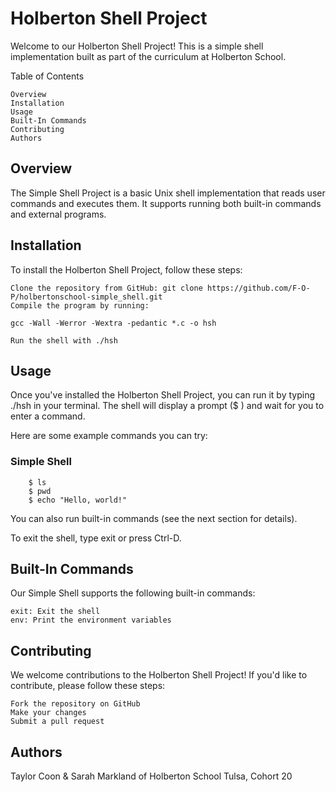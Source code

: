 # Holberton Shell Project

Welcome to our Holberton Shell Project! This is a simple shell implementation built as part of the curriculum at Holberton School.

Table of Contents

    Overview
    Installation
    Usage
    Built-In Commands
    Contributing
    Authors

## Overview

The Simple Shell Project is a basic Unix shell implementation that reads user commands and executes them. It supports running both built-in commands and external programs.

## Installation

To install the Holberton Shell Project, follow these steps:

    Clone the repository from GitHub: git clone https://github.com/F-O-P/holbertonschool-simple_shell.git
    Compile the program by running:
    
    gcc -Wall -Werror -Wextra -pedantic *.c -o hsh
   
    Run the shell with ./hsh

## Usage

Once you've installed the Holberton Shell Project, you can run it by typing ./hsh in your terminal. The shell will display a prompt ($ ) and wait for you to enter a command.

Here are some example commands you can try:

### Simple Shell
```
    $ ls
    $ pwd
    $ echo "Hello, world!"
```

You can also run built-in commands (see the next section for details).

To exit the shell, type exit or press Ctrl-D.

## Built-In Commands

Our Simple Shell supports the following built-in commands:

    exit: Exit the shell
    env: Print the environment variables

## Contributing

We welcome contributions to the Holberton Shell Project! If you'd like to contribute, please follow these steps:

    Fork the repository on GitHub
    Make your changes
    Submit a pull request

## Authors

Taylor Coon & Sarah Markland of Holberton School Tulsa, Cohort 20
